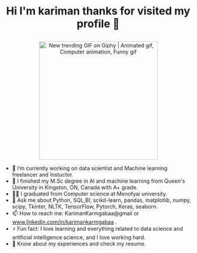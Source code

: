  <h1   color="red" align= "center"> Hi I'm kariman thanks for visited my profile 👋</h1>
<h2 style ="text-align: center; color=red;"></h2>
<p align="center">
<img src="https://i.pinimg.com/originals/0c/b0/ae/0cb0aec97240b7d9746073cd3ba6c26f.gif" jsaction="load:XAeZkd;" jsname="HiaYvf" alt="New trending GIF on Giphy | Animated gif, Computer animation, Funny gif" data-noaft="1" style="width: 315px; height: 315px; margin: 0px; "> </p>

- 🔭 I’m currently working on data scientist and Machine learning freelancer and Instuctor. 
- 📖 I finished my M.Sc degree in AI and machine learning from Queen's University in Kingston, ON, Canada with A+ grade.
- 🧑‍🎓 I graduated from Computer science at Menofyai university.
- 💬 Ask me about Python, SQL,BI, scikit-learn, pandas, matplotlib, numpy, scipy, Tkinter, NLTK, TensorFlow, Pytorch, Keras, seaborn.
- 📫 How to reach me: KarimanKarmgabaa@gmail or www.linkedin.com/in/karimankarmgabaa .
- ⚡ Fun fact: I love learning and everything related to data science and artificial intelligence science, and I love working hard.
- 📄 Know about my experiences and check my resume.
<!--
**karimankarmgabaa/karimankarmgabaa** is a ✨ _special_ ✨ repository because its `README.md` (this file) appears on your GitHub profile.

 
Here are some ideas to get you started:

- 🔭 I’m currently working on ...
- 🌱 I’m currently learning ...
- 👯 I’m looking to collaborate on ...
- 🤔 I’m looking for help with ...
- 💬 Ask me about ...
- 📫 How to reach me: ...
- 😄 Pronouns: ...
- ⚡ Fun fact: ...
-->

